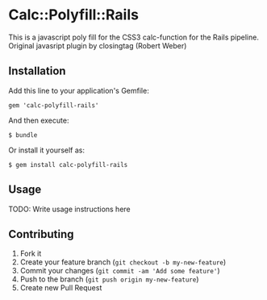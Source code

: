 # Calc::Polyfill::Rails

This is a javascript poly fill for the CSS3 calc-function for the Rails pipeline. Original javasript plugin by closingtag (Robert Weber)

## Installation

Add this line to your application's Gemfile:

    gem 'calc-polyfill-rails'

And then execute:

    $ bundle

Or install it yourself as:

    $ gem install calc-polyfill-rails

## Usage

TODO: Write usage instructions here

## Contributing

1. Fork it
2. Create your feature branch (`git checkout -b my-new-feature`)
3. Commit your changes (`git commit -am 'Add some feature'`)
4. Push to the branch (`git push origin my-new-feature`)
5. Create new Pull Request
